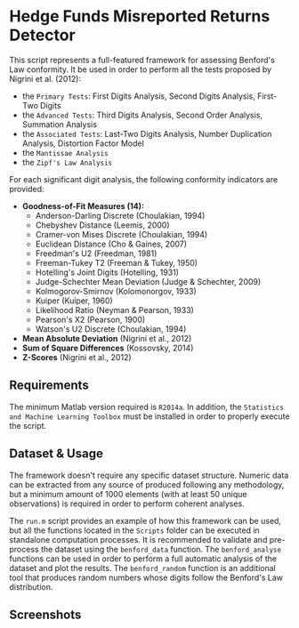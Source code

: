 # Hedge Funds Misreported Returns Detector

This script represents a full-featured framework for assessing Benford's Law conformity. It be used in order to perform all the tests proposed by Nigrini et al. (2012):

* the `Primary Tests`: First Digits Analysis, Second Digits Analysis, First-Two Digits
* the `Advanced Tests`: Third Digits Analysis, Second Order Analysis, Summation Analysis
* the `Associated Tests`: Last-Two Digits Analysis, Number Duplication Analysis, Distortion Factor Model
* the `Mantissae Analysis`
* the `Zipf's Law Analysis`

For each significant digit analysis, the following conformity indicators are provided:

* **Goodness-of-Fit Measures (14):**
  * Anderson-Darling Discrete (Choulakian, 1994)
  * Chebyshev Distance (Leemis, 2000)
  * Cramer-von Mises Discrete (Choulakian, 1994)
  * Euclidean Distance (Cho & Gaines, 2007)
  * Freedman's U2 (Freedman, 1981)
  * Freeman-Tukey T2 (Freeman & Tukey, 1950)
  * Hotelling's Joint Digits (Hotelling, 1931)
  * Judge-Schechter Mean Deviation (Judge & Schechter, 2009)
  * Kolmogorov-Smirnov (Kolomonorgov, 1933)
  * Kuiper (Kuiper, 1960)
  * Likelihood Ratio (Neyman & Pearson, 1933)
  * Pearson's X2 (Pearson, 1900)
  * Watson's U2 Discrete (Choulakian, 1994)
* **Mean Absolute Deviation** (Nigrini et al., 2012)
* **Sum of Square Differences** (Kossovsky, 2014)
* **Z-Scores** (Nigrini et al., 2012)

## Requirements

The minimum Matlab version required is `R2014a`. In addition, the `Statistics and Machine Learning Toolbox` must be installed in order to properly execute the script.

## Dataset & Usage 

The framework doesn't require any specific dataset structure. Numeric data can be extracted from any source of produced following any methodology, but a minimum amount of 1000 elements (with at least 50 unique observations) is required in order to perform coherent analyses.

The `run.m` script provides an example of how this framework can be used, but all the functions located in the `Scripts` folder can be executed in standalone computation processes. It is recommended to validate and pre-process the dataset using the `benford_data` function. The `benford_analyse` functions can be used in order to perform a full automatic analysis of the dataset and plot the results. The `benford_random` function is an additional tool that produces random numbers whose digits follow the Benford's Law distribution.

## Screenshots
